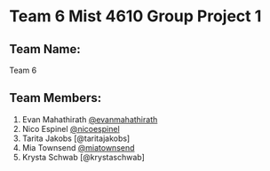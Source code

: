 # Team 6 Mist 4610 Group Project 1

## Team Name:
Team 6

## Team Members:
1. Evan Mahathirath [@evanmahathirath](https://github.com/emahathirath/MIST4610GroupProject1)
2. Nico Espinel [@nicoespinel](https://github.com/gne74937/MIST4610GroupProject1)
3. Tarita Jakobs [@taritajakobs]
4. Mia Townsend [@miatownsend](https://github.com/MiaGTownsend/MIST4610-GroupProject1-Zoo)
5. Krysta Schwab [@krystaschwab]
